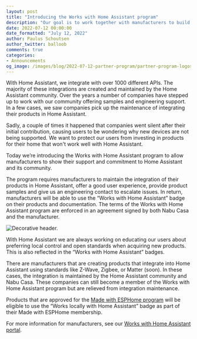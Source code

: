 ```yaml
---
layout: post
title: "Introducing the Works with Home Assistant program"
description: "Our goal is to work together with manufacturers to build the best experience for our shared user base."
date: 2022-07-12 00:00:00
date_formatted: "July 12, 2022"
author: Paulus Schoutsen
author_twitter: balloob
comments: true
categories:
- Announcements
og_image: /images/blog/2022-07-12-partner-program/partner-program-logos.jpg
---
```



With Home Assistant, we integrate with over 1000 different APIs. The majority of these integrations are created and maintained by the Home Assistant community. Over the years a number of companies have stepped up to work with our community offering samples and engineering support. In a few cases, we saw companies pick up the maintenance of integrating their products in Home Assistant.

Sadly, a couple of times it happened that companies went silent after their initial contribution, causing users to be wondering why new devices are not being supported. We want to protect our users from investing in products for their home that won't work well with Home Assistant.

Today we’re introducing the Works with Home Assistant program to allow manufacturers to show their support and commitment to Home Assistant and its community.

The program requires manufacturers to maintain the integration of their products in Home Assistant, offer a good user experience, provide product samples and give us an engineering contact to escalate issues. In return, manufacturers will be able to use the “Works with Home Assistant” badge on their products and documentation. The terms of the Works with Home Assistant program are enforced in an agreement signed by both Nabu Casa and the manufacturer.

<img src='/images/blog/2022-07-12-partner-program/partner-program-logos.jpg' alt="Decorative header." class='no-shadow'>


With Home Assistant we are always working on educating our users about preferring local control and open standards when acquiring new products. This is also reflected in the “Works with Home Assistant” badges.

There are manufacturers that are creating products that integrate into Home Assistant using standards like Z-Wave, Zigbee, or Matter (soon). In these cases, the integration is maintained by the Home Assistant community and Nabu Casa. These companies can still become a member of the Works with Home Assistant program but are relieved from integration maintenance.

Products that are approved for the [Made with ESPHome program](https://esphome.io/guides/made_for_esphome.html) will be eligible to use the “Works locally with Home Assistant” badge as part of their Made with ESPHome membership.

For more information for manufacturers, see our [Works with Home Assistant portal](https://partner.home-assistant.io).
